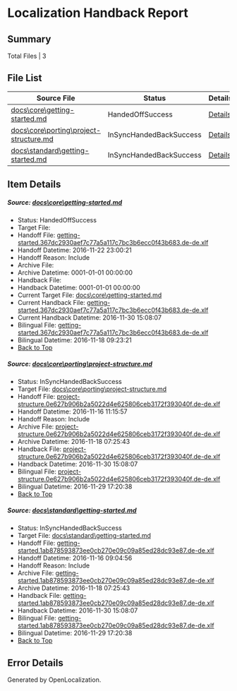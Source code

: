 # <a name='report-top'></a> Localization Handback Report

## Summary
 Total Files | 3

## File List
 Source File | Status | Details 
 ----------- | ------ | ------- 
 [docs\core\getting-started.md](https://github.com/dotnet/docs/blob/5c0514262e52d7c691f9a956fecfa8074e44d913/docs/core/getting-started.md) | HandedOffSuccess | [Details](#defe6350613d8e7167b0ccfe7893a4f2ba9a855443)
 [docs\core\porting\project-structure.md](https://github.com/dotnet/docs/blob/15c55a87beb64f265a164db918c7721c7690fadf/docs/core/porting/project-structure.md) | InSyncHandedBackSuccess | [Details](#7a3f972debee1e90deda57e5604214ff4756da4a55)
 [docs\standard\getting-started.md](https://github.com/dotnet/docs/blob/10e9195efdbfa031698a8b0f8e8c3479babd9727/docs/standard/getting-started.md) | InSyncHandedBackSuccess | [Details](#a08b0a0f95d43eb995f015f7e408f77fe4ab9d633366)

## Item Details
##### <a name='defe6350613d8e7167b0ccfe7893a4f2ba9a855443'></a> Source: [docs\core\getting-started.md](https://github.com/dotnet/docs/blob/5c0514262e52d7c691f9a956fecfa8074e44d913/docs/core/getting-started.md)
* Status: HandedOffSuccess
* Target File: 
* Handoff File: [getting-started.367dc2930aef7c77a5a117c7bc3b6ecc0f43b683.de-de.xlf](https://github.com/dotnet/docs.handoff/blob/04ae84b265a9a638de5e20ebdeeeb9e7289335e4/ol-handoff/dotnet/docs.de-de/master/ht-p1/getting-started.367dc2930aef7c77a5a117c7bc3b6ecc0f43b683.de-de.xlf)
* Handoff Datetime: 2016-11-22 23:00:21
* Handoff Reason: Include
* Archive File: 
* Archive Datetime: 0001-01-01 00:00:00
* Handback File: 
* Handback Datetime: 0001-01-01 00:00:00
* Current Target File: [docs\core\getting-started.md](https://github.com/dotnet/docs.de-de/blob/887225a1ece95a6f170f413db091f36a985772b7/docs/core/getting-started.md)
* Current Handback File: [getting-started.367dc2930aef7c77a5a117c7bc3b6ecc0f43b683.de-de.xlf](https://github.com/dotnet/docs.handback/blob/4a87b66805c9a506f20d1ce0b18e31679e604bc4/ol-handback/dotnet/docs.de-de/master/ht-p1/getting-started.367dc2930aef7c77a5a117c7bc3b6ecc0f43b683.de-de.xlf)
* Current Handback Datetime: 2016-11-30 15:08:07
* Bilingual File: [getting-started.367dc2930aef7c77a5a117c7bc3b6ecc0f43b683.de-de.xlf](https://github.com/dotnet/docs.handback/blob/8db37f865600ed254504f939f49ed9b022550c7b/ol-handback/dotnet/docs.de-de/master/ht-p1/getting-started.367dc2930aef7c77a5a117c7bc3b6ecc0f43b683.de-de.xlf)
* Bilingual Datetime: 2016-11-18 09:23:21
* [Back to Top](#report-top)

##### <a name='7a3f972debee1e90deda57e5604214ff4756da4a55'></a> Source: [docs\core\porting\project-structure.md](https://github.com/dotnet/docs/blob/15c55a87beb64f265a164db918c7721c7690fadf/docs/core/porting/project-structure.md)
* Status: InSyncHandedBackSuccess
* Target File: [docs\core\porting\project-structure.md](https://github.com/dotnet/docs.de-de/blob/887225a1ece95a6f170f413db091f36a985772b7/docs/core/porting/project-structure.md)
* Handoff File: [project-structure.0e627b906b2a5022d4e625806ceb3172f393040f.de-de.xlf](https://github.com/dotnet/docs.handoff/blob/dab63646e3a29d8a7a883198cd4a9159618c1eb4/ol-handoff/dotnet/docs.de-de/master/ht-p1/project-structure.0e627b906b2a5022d4e625806ceb3172f393040f.de-de.xlf)
* Handoff Datetime: 2016-11-16 11:15:57
* Handoff Reason: Include
* Archive File: [project-structure.0e627b906b2a5022d4e625806ceb3172f393040f.de-de.xlf](https://github.com/dotnet/docs.handoff/blob/9863d9b09ca5b3e2afe806da809e3c9a2fcc77f7/ol-archive/dotnet/docs.de-de/master/ht-p1/project-structure.0e627b906b2a5022d4e625806ceb3172f393040f.de-de.xlf)
* Archive Datetime: 2016-11-18 07:25:43
* Handback File: [project-structure.0e627b906b2a5022d4e625806ceb3172f393040f.de-de.xlf](https://github.com/dotnet/docs.handback/blob/4a87b66805c9a506f20d1ce0b18e31679e604bc4/ol-handback/dotnet/docs.de-de/master/ht-p1/project-structure.0e627b906b2a5022d4e625806ceb3172f393040f.de-de.xlf)
* Handback Datetime: 2016-11-30 15:08:07
* Bilingual File: [project-structure.0e627b906b2a5022d4e625806ceb3172f393040f.de-de.xlf](https://github.com/dotnet/docs.handback/blob/6bb024f3ea7c2c2ea5a07927b03cd07aef0cd57f/ol-handback/dotnet/docs.de-de/master/ht-p1/project-structure.0e627b906b2a5022d4e625806ceb3172f393040f.de-de.xlf)
* Bilingual Datetime: 2016-11-29 17:20:38
* [Back to Top](#report-top)

##### <a name='a08b0a0f95d43eb995f015f7e408f77fe4ab9d633366'></a> Source: [docs\standard\getting-started.md](https://github.com/dotnet/docs/blob/10e9195efdbfa031698a8b0f8e8c3479babd9727/docs/standard/getting-started.md)
* Status: InSyncHandedBackSuccess
* Target File: [docs\standard\getting-started.md](https://github.com/dotnet/docs.de-de/blob/887225a1ece95a6f170f413db091f36a985772b7/docs/standard/getting-started.md)
* Handoff File: [getting-started.1ab878593873ee0cb270e09c09a85ed28dc93e87.de-de.xlf](https://github.com/dotnet/docs.handoff/blob/3614475679fbeb820ff30ddbd4575d0283bded29/ol-handoff/dotnet/docs.de-de/master/ht-p2/getting-started.1ab878593873ee0cb270e09c09a85ed28dc93e87.de-de.xlf)
* Handoff Datetime: 2016-11-16 09:04:56
* Handoff Reason: Include
* Archive File: [getting-started.1ab878593873ee0cb270e09c09a85ed28dc93e87.de-de.xlf](https://github.com/dotnet/docs.handoff/blob/9863d9b09ca5b3e2afe806da809e3c9a2fcc77f7/ol-archive/dotnet/docs.de-de/master/ht-p2/getting-started.1ab878593873ee0cb270e09c09a85ed28dc93e87.de-de.xlf)
* Archive Datetime: 2016-11-18 07:25:43
* Handback File: [getting-started.1ab878593873ee0cb270e09c09a85ed28dc93e87.de-de.xlf](https://github.com/dotnet/docs.handback/blob/4a87b66805c9a506f20d1ce0b18e31679e604bc4/ol-handback/dotnet/docs.de-de/master/ht-p2/getting-started.1ab878593873ee0cb270e09c09a85ed28dc93e87.de-de.xlf)
* Handback Datetime: 2016-11-30 15:08:07
* Bilingual File: [getting-started.1ab878593873ee0cb270e09c09a85ed28dc93e87.de-de.xlf](https://github.com/dotnet/docs.handback/blob/6bb024f3ea7c2c2ea5a07927b03cd07aef0cd57f/ol-handback/dotnet/docs.de-de/master/ht-p2/getting-started.1ab878593873ee0cb270e09c09a85ed28dc93e87.de-de.xlf)
* Bilingual Datetime: 2016-11-29 17:20:38
* [Back to Top](#report-top)


## Error Details

Generated by OpenLocalization.
